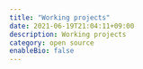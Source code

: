 ```yaml
---
title: "Working projects"
date: 2021-06-19T21:04:11+09:00
description: Working projects
category: open source
enableBio: false
---
```

